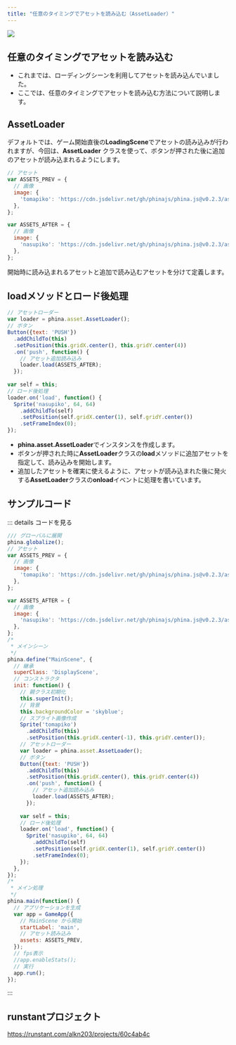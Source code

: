 ```yaml
---
title: "任意のタイミングでアセットを読み込む（AssetLoader）"
---
```


![](https://storage.googleapis.com/zenn-user-upload/7em8a1ldjkk4du48xm3rcyk67job)

## 任意のタイミングでアセットを読み込む
* これまでは、ローディングシーンを利用してアセットを読み込んでいました。
* ここでは、任意のタイミングでアセットを読み込む方法について説明します。

## AssetLoader
デフォルトでは、ゲーム開始直後の**LoadingScene**でアセットの読み込みが行われますが、今回は、**AssetLoader** クラスを使って、ボタンが押された後に追加のアセットが読み込まれるようにします。

```js
// アセット
var ASSETS_PREV = {
  // 画像
  image: {
    'tomapiko': 'https://cdn.jsdelivr.net/gh/phinajs/phina.js@v0.2.3/assets/images/tomapiko.png',
  },
};

var ASSETS_AFTER = {
  // 画像
  image: {
    'nasupiko': 'https://cdn.jsdelivr.net/gh/phinajs/phina.js@v0.2.3/assets/images/character/nasupiyo.png',
  },
};
```
開始時に読み込まれるアセットと追加で読み込むアセットを分けて定義します。

## loadメソッドとロード後処理

```js
// アセットローダー
var loader = phina.asset.AssetLoader();
// ボタン
Button({text: 'PUSH'})
  .addChildTo(this)
  .setPosition(this.gridX.center(), this.gridY.center(4))
  .on('push', function() {
    // アセット追加読み込み
    loader.load(ASSETS_AFTER);
  });
    
var self = this;
// ロード後処理
loader.on('load', function() {
  Sprite('nasupiko', 64, 64)
    .addChildTo(self)
    .setPosition(self.gridX.center(1), self.gridY.center())
    .setFrameIndex(0);
});
```

* **phina.asset.AssetLoader**でインスタンスを作成します。
* ボタンが押された時に**AssetLoader**クラスの**load**メソッドに追加アセットを指定して、読み込みを開始します。
* 追加したアセットを確実に使えるように、アセットが読み込まれた後に発火する**AssetLoader**クラスの**onload**イベントに処理を書いています。

## サンプルコード
::: details コードを見る
```js
/// グローバルに展開
phina.globalize();
// アセット
var ASSETS_PREV = {
  // 画像
  image: {
    'tomapiko': 'https://cdn.jsdelivr.net/gh/phinajs/phina.js@v0.2.3/assets/images/tomapiko.png',
  },
};

var ASSETS_AFTER = {
  // 画像
  image: {
    'nasupiko': 'https://cdn.jsdelivr.net/gh/phinajs/phina.js@v0.2.3/assets/images/character/nasupiyo.png',
  },
};
/*
 * メインシーン
 */
phina.define("MainScene", {
  // 継承
  superClass: 'DisplayScene',
  // コンストラクタ
  init: function() {
    // 親クラス初期化
    this.superInit();
    // 背景
    this.backgroundColor = 'skyblue';
    // スプライト画像作成
    Sprite('tomapiko')
      .addChildTo(this)
      .setPosition(this.gridX.center(-1), this.gridY.center());
    // アセットローダー
    var loader = phina.asset.AssetLoader();
    // ボタン
    Button({text: 'PUSH'})
      .addChildTo(this)
      .setPosition(this.gridX.center(), this.gridY.center(4))
      .on('push', function() {
        // アセット追加読み込み
        loader.load(ASSETS_AFTER);
      });
    
    var self = this;
    // ロード後処理
    loader.on('load', function() {
      Sprite('nasupiko', 64, 64)
        .addChildTo(self)
        .setPosition(self.gridX.center(1), self.gridY.center())
        .setFrameIndex(0);
    });
  },
});
/*
 * メイン処理
 */
phina.main(function() {
  // アプリケーションを生成
  var app = GameApp({
    // MainScene から開始
    startLabel: 'main',
    // アセット読み込み
    assets: ASSETS_PREV,
  });
  // fps表示
  //app.enableStats();
  // 実行
  app.run();
});
```
:::

## runstantプロジェクト
https://runstant.com/alkn203/projects/60c4ab4c
